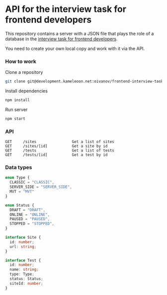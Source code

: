 # API for the interview task for frontend developers

This repository contains a server with a JSON file that plays the role of a database in the [interview task for frontend developers](https://development.kameleoon.net/oivanov/frontend-interview-task).

You need to create your own local copy and work with it via the API.

### How to work

Clone a repository
```bash
git clone git@development.kameleoon.net:oivanov/frontend-interview-task-api.git
```

Install dependencies
```bash
npm install
```

Run server
```bash
npm start
```

### API

```
GET     /sites                Get a list of sites
GET     /sites/[id]           Get a site by id
GET     /tests                Get a list of tests
GET     /tests/[id]           Get a test by id
```

### Data types

```typescript
enum Type {
  CLASSIC = "CLASSIC",
  SERVER_SIDE = "SERVER_SIDE",
  MVT = "MVT"
}

enum Status {
  DRAFT = "DRAFT",
  ONLINE = "ONLINE",
  PAUSED = "PAUSED",
  STOPPED = "STOPPED",
}

interface Site {
  id: number;
  url: string;
}

interface Test {
  id: number;
  name: string;
  type: Type;
  status: Status;
  siteId: number;
}
```
